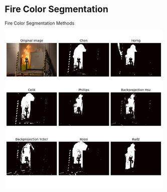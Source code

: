 # Fire Color Segmentation

Fire Color Segmentation Methods

![App views](examples/fire_segmentation_comparison.png)
